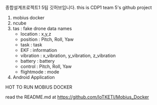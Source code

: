 종합설계프로젝트1 5팀 깃허브입니다.
this is CDP1 team 5's github project

1. mobius docker
2. ncube
3. tas : fake drone
data names
    - location : x,y,z
    - position : Pitch, Roll, Yaw
    - task : task
    - EKF : information
    - vibration : x_vibration, y_vibration, z_vibration
    - battery : battery
    - control : Pitch, Roll, Yaw
    - flightmode : mode
4. Android Application

HOT TO RUN MOBIUS DOCKER

read the README.md at https://github.com/IoTKETI/Mobius_Docker
